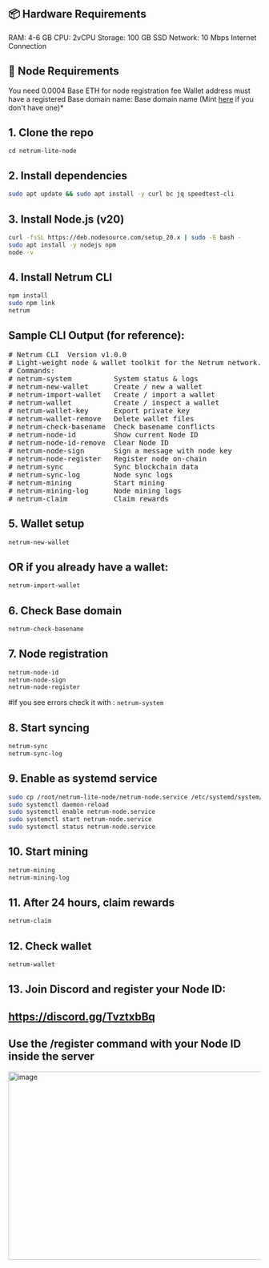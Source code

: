 ## 📦 Hardware Requirements
 RAM: 4-6 GB
 CPU: 2vCPU
Storage: 100 GB SSD
Network: 10 Mbps Internet Connection

## 🔐 Node Requirements
You need 0.0004 Base ETH for node registration fee
Wallet address must have a registered Base domain name:
 Base domain name (Mint [here](https://www.base.org/names) if you don't have one)*

## 1. Clone the repo
```bashgit clone https://github.com/NetrumLabs/netrum-lite-node.git
cd netrum-lite-node
```
## 2. Install dependencies
```bash
sudo apt update && sudo apt install -y curl bc jq speedtest-cli
```
## 3. Install Node.js (v20)
```bash
curl -fsSL https://deb.nodesource.com/setup_20.x | sudo -E bash -
sudo apt install -y nodejs npm
node -v
```
## 4. Install Netrum CLI
```bash
npm install
sudo npm link
netrum
```
## Sample CLI Output (for reference):
<pre>
# Netrum CLI  Version v1.0.0
# Light-weight node & wallet toolkit for the Netrum network.
# Commands:
# netrum-system          System status & logs
# netrum-new-wallet      Create / new a wallet
# netrum-import-wallet   Create / import a wallet
# netrum-wallet          Create / inspect a wallet
# netrum-wallet-key      Export private key
# netrum-wallet-remove   Delete wallet files
# netrum-check-basename  Check basename conflicts
# netrum-node-id         Show current Node ID
# netrum-node-id-remove  Clear Node ID
# netrum-node-sign       Sign a message with node key
# netrum-node-register   Register node on-chain
# netrum-sync            Sync blockchain data
# netrum-sync-log        Node sync logs
# netrum-mining          Start mining
# netrum-mining-log      Node mining logs
# netrum-claim           Claim rewards
</pre>
## 5. Wallet setup
```bash
netrum-new-wallet
```
## OR if you already have a wallet:
```bash
netrum-import-wallet
```
## 6. Check Base domain
```bash
netrum-check-basename
```
## 7. Node registration
```bash
netrum-node-id
netrum-node-sign
netrum-node-register
```
#If you see errors check it with : `netrum-system`
## 8. Start syncing
```bash
netrum-sync
netrum-sync-log
```
## 9. Enable as systemd service
```bash
sudo cp /root/netrum-lite-node/netrum-node.service /etc/systemd/system/
sudo systemctl daemon-reload
sudo systemctl enable netrum-node.service
sudo systemctl start netrum-node.service
sudo systemctl status netrum-node.service
```
## 10. Start mining
```bash
netrum-mining
netrum-mining-log
```
## 11. After 24 hours, claim rewards
```bash
netrum-claim
```
## 12. Check wallet
```bash
netrum-wallet
```
## 13. Join Discord and register your Node ID:
## https://discord.gg/TvztxbBq
## Use the /register command with your Node ID inside the server
<img width="855" height="376" alt="image" src="https://github.com/user-attachments/assets/9689ceaf-1e18-447e-9a5b-fdc986799d92" />
